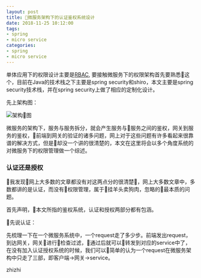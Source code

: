 ```yaml
---
layout: post
title: 微服务架构下的认证鉴权系统设计
date: 2018-11-25 10:12:00
tags: 
- spring
- micro service
categories:
- spring
- micro service
---
```


单体应用下的权限设计主要是[RBAC](https://en.wikipedia.org/wiki/Role-based_access_control), 要接触微服务下的权限架构首先要熟悉这个，目前在Java的技术栈之下主要是spring security和shiro，本文主要是spring security技术栈，并在spring security上做了相应的定制化设计。

先上架构图：

![架构图](https://ws3.sinaimg.cn/large/006tNbRwly1fxnw84eo38j318c0fw45a.jpg)

微服务的架构下，服务与服务拆分，就会产生服务与服务之间的鉴权，网关到服务的鉴权，前端到网关的验证的诸多问题，网上对于这些问题有许多看起来很靠谱的解决方式，但是却没一个讲的很清楚的，本文在这里将会以多个角度系统的对微服务下的权限管理做一个综述。

### 认证还是授权

我发现网上大多数的文章都没有对这两点分的很清楚，网上大多数文章中，多数都讲的是认证，而没有权限管理，属于挂羊头卖狗肉，忽略的最本质的问题。

首先声明，本文所指的鉴权系统，认证和授权两部分都有包涵。

先说认证：

先梳理一下在一个微服务系统中，一个request走了多少步。前端发出request，到达网关，网关进行检查过滤，通过后就可以转发到对应的service中了，在没有加入认证授权系统的时候，我们可以简单的认为一个request在微服务架构中只走了三部，即客户端->网关->service。

zhizhi